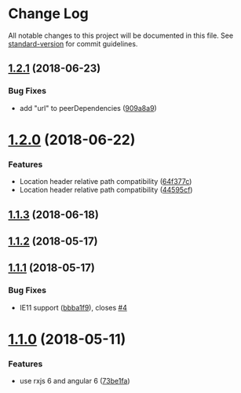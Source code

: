 # Change Log

All notable changes to this project will be documented in this file. See [standard-version](https://github.com/conventional-changelog/standard-version) for commit guidelines.

<a name="1.2.1"></a>
## [1.2.1](https://github.com/kukhariev/ngx-uploadx/compare/v1.2.0...v1.2.1) (2018-06-23)


### Bug Fixes

*  add "url" to peerDependencies ([909a8a9](https://github.com/kukhariev/ngx-uploadx/commit/909a8a9))



<a name="1.2.0"></a>
# [1.2.0](https://github.com/kukhariev/ngx-uploadx/compare/v1.1.3...v1.2.0) (2018-06-22)


### Features

*   Location header relative path compatibility ([64f377c](https://github.com/kukhariev/ngx-uploadx/commit/64f377c))
*   Location header relative path compatibility ([44595cf](https://github.com/kukhariev/ngx-uploadx/commit/44595cf))



<a name="1.1.3"></a>
## [1.1.3](https://github.com/kukhariev/ngx-uploadx/compare/v1.1.2...v1.1.3) (2018-06-18)



<a name="1.1.2"></a>
## [1.1.2](https://github.com/kukhariev/ngx-uploadx/compare/v1.1.1...v1.1.2) (2018-05-17)



<a name="1.1.1"></a>
## [1.1.1](https://github.com/kukhariev/ngx-uploadx/compare/v1.1.0...v1.1.1) (2018-05-17)


### Bug Fixes

* IE11 support ([bbba1f9](https://github.com/kukhariev/ngx-uploadx/commit/bbba1f9)), closes [#4](https://github.com/kukhariev/ngx-uploadx/issues/4)



<a name="1.1.0"></a>
# [1.1.0](https://github.com/kukhariev/ngx-uploadx/compare/v1.0.9...v1.1.0) (2018-05-11)


### Features

* use rxjs 6 and angular 6 ([73be1fa](https://github.com/kukhariev/ngx-uploadx/commit/73be1fa))
